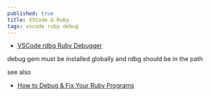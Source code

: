 ```yaml
---
published: true
title: VSCode & Ruby
tags: vscode ruby debug
---
```

- [VSCode rdbg Ruby Debugger](https://marketplace.visualstudio.com/items?itemName=KoichiSasada.vscode-rdbg)

debug gem must be installed globally and rdbg should be in the path

see also
- [How to Debug & Fix Your Ruby Programs](https://www.rubyguides.com/2015/07/ruby-debugging/)
